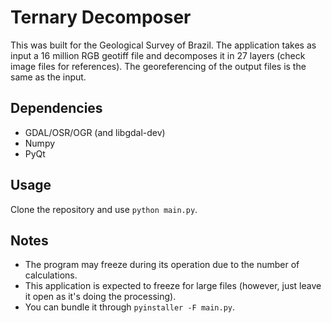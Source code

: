 # Ternary Decomposer
This was built for the Geological Survey of Brazil. 
The application takes as input a 16 million RGB geotiff file and decomposes it in 27 layers (check image files for references). The georeferencing of the output files is the same as the input.
 
## Dependencies
* GDAL/OSR/OGR (and libgdal-dev)
* Numpy
* PyQt

## Usage
Clone the repository and use `python main.py`.

## Notes
* The program may freeze during its operation due to the number of calculations. 
* This application is expected to freeze for large files (however, just leave it open as it's doing the processing).
* You can bundle it through `pyinstaller -F main.py`.